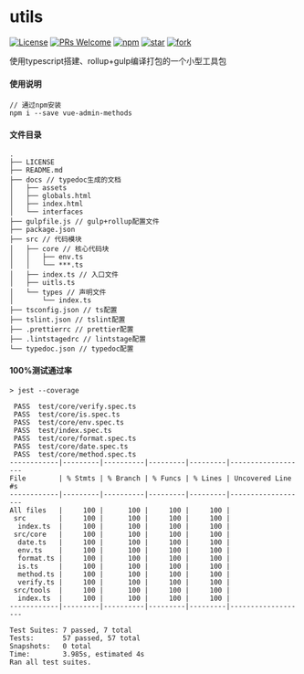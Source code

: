 # utils
[![License](https://img.shields.io/badge/license-MIT-blue.svg)](LICENSE)
[![PRs Welcome](https://img.shields.io/badge/PRs-welcome-brightgreen.svg)](https://gitee.com/bestjarvan/utils/pulls)
[![npm](https://img.shields.io/bundlephobia/min/@jarvannnn/utils/0.0.11)](https://www.npmjs.com/package/vue-admin-methods)
[![star](https://gitee.com/bestjarvan/utils/badge/star.svg?theme=dark)](https://gitee.com/bestjarvan/utils)
[![fork](https://gitee.com/bestjarvan/utils/badge/fork.svg?theme=dark)](https://gitee.com/bestjarvan/utils/members)

使用typescript搭建、rollup+gulp编译打包的一个小型工具包

#### 使用说明

```
// 通过npm安装
npm i --save vue-admin-methods
```

#### 文件目录
```
.
├── LICENSE
├── README.md
├── docs // typedoc生成的文档
│   ├── assets
│   ├── globals.html
│   ├── index.html
│   └── interfaces
├── gulpfile.js // gulp+rollup配置文件
├── package.json
├── src // 代码模块
│   ├── core // 核心代码块
│   │   ├── env.ts
│   │   └── ***.ts
│   ├── index.ts // 入口文件
│   ├── uitls.ts
│   └── types // 声明文件
│       └── index.ts
├── tsconfig.json // ts配置
├── tslint.json // tslint配置
├── .prettierrc // prettier配置
├── .lintstagedrc // lintstage配置
└── typedoc.json // typedoc配置

```

#### 100%测试通过率
```
> jest --coverage

 PASS  test/core/verify.spec.ts
 PASS  test/core/is.spec.ts
 PASS  test/core/env.spec.ts
 PASS  test/index.spec.ts
 PASS  test/core/format.spec.ts
 PASS  test/core/date.spec.ts
 PASS  test/core/method.spec.ts
------------|---------|----------|---------|---------|-------------------
File        | % Stmts | % Branch | % Funcs | % Lines | Uncovered Line #s 
------------|---------|----------|---------|---------|-------------------
All files   |     100 |      100 |     100 |     100 |                   
 src        |     100 |      100 |     100 |     100 |                   
  index.ts  |     100 |      100 |     100 |     100 |                   
 src/core   |     100 |      100 |     100 |     100 |                   
  date.ts   |     100 |      100 |     100 |     100 |                   
  env.ts    |     100 |      100 |     100 |     100 |                   
  format.ts |     100 |      100 |     100 |     100 |                   
  is.ts     |     100 |      100 |     100 |     100 |                   
  method.ts |     100 |      100 |     100 |     100 |                   
  verify.ts |     100 |      100 |     100 |     100 |                   
 src/tools  |     100 |      100 |     100 |     100 |                   
  index.ts  |     100 |      100 |     100 |     100 |                   
------------|---------|----------|---------|---------|-------------------

Test Suites: 7 passed, 7 total
Tests:       57 passed, 57 total
Snapshots:   0 total
Time:        3.985s, estimated 4s
Ran all test suites.
```


